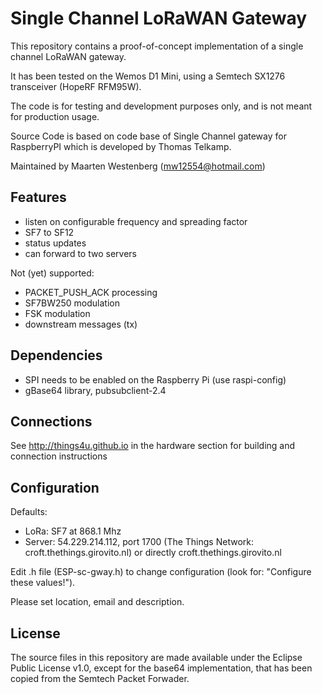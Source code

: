 Single Channel LoRaWAN Gateway
==============================
This repository contains a proof-of-concept implementation of a single
channel LoRaWAN gateway.

It has been tested on the Wemos D1 Mini, using a Semtech SX1276
transceiver (HopeRF RFM95W).

The code is for testing and development purposes only, and is not meant 
for production usage. 

Source Code is based on code base of Single Channel gateway for RaspberryPI
which is developed by Thomas Telkamp.

Maintained by Maarten Westenberg (mw12554@hotmail.com)

Features
--------
- listen on configurable frequency and spreading factor
- SF7 to SF12
- status updates
- can forward to two servers

Not (yet) supported:
- PACKET_PUSH_ACK processing
- SF7BW250 modulation
- FSK modulation
- downstream messages (tx)

Dependencies
------------
- SPI needs to be enabled on the Raspberry Pi (use raspi-config)
- gBase64 library, pubsubclient-2.4

Connections
-----------
See http://things4u.github.io in the hardware section for building
and connection instructions

Configuration
-------------

Defaults:

- LoRa:   SF7 at 868.1 Mhz
- Server: 54.229.214.112, port 1700  (The Things Network: croft.thethings.girovito.nl)
  or directly croft.thethings.girovito.nl

Edit .h file (ESP-sc-gway.h) to change configuration (look for: "Configure these values!").

Please set location, email and description.

License
-------
The source files in this repository are made available under the Eclipse
Public License v1.0, except for the base64 implementation, that has been
copied from the Semtech Packet Forwader.

